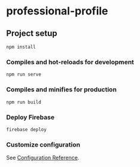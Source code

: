 # professional-profile

## Project setup
```
npm install
```

### Compiles and hot-reloads for development
```
npm run serve
```

### Compiles and minifies for production
```
npm run build
```

### Deploy Firebase
```
firebase deploy
```

### Customize configuration
See [Configuration Reference](https://cli.vuejs.org/config/).
